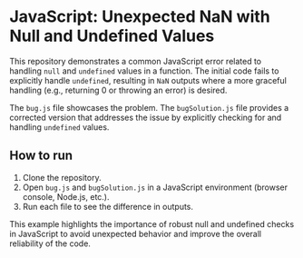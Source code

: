 # JavaScript: Unexpected NaN with Null and Undefined Values

This repository demonstrates a common JavaScript error related to handling `null` and `undefined` values in a function.  The initial code fails to explicitly handle `undefined`, resulting in `NaN` outputs where a more graceful handling (e.g., returning 0 or throwing an error) is desired.

The `bug.js` file showcases the problem. The `bugSolution.js` file provides a corrected version that addresses the issue by explicitly checking for and handling `undefined` values.

## How to run

1. Clone the repository.
2. Open `bug.js` and `bugSolution.js` in a JavaScript environment (browser console, Node.js, etc.).
3. Run each file to see the difference in outputs.

This example highlights the importance of robust null and undefined checks in JavaScript to avoid unexpected behavior and improve the overall reliability of the code.